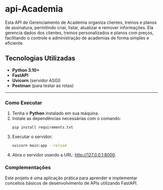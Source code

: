 # api-Academia
Esta API de Gerenciamento de Academia organiza clientes, treinos e planos de assinatura, permitindo criar, listar, atualizar e remover informações. Ela gerencia dados dos clientes, treinos personalizados e planos com preços, facilitando o controle e administração de academias de forma simples e eficiente.

## Tecnologias Utilizadas  
- **Python 3.10+**  
- **FastAPI**  
- **Uvicorn** (servidor ASGI)  
- **Postman** (para testar as rotas)  

---

### Como Executar  
1. Tenha o **Python** instalado em sua máquina.  
2. Instale as dependências necessárias com o comando:  
   ```bash
   pip install requirements.txt
3. Executar o servidor:
   ```bash
   uvicorn main:app --reload
4. Abra o servidor usando a URL: http://127.0.0.1:8000.

### Complementações
Este projeto é uma aplicação prática para aprender e implementar conceitos básicos de desenvolvimento de APIs utilizando FastAPI.
